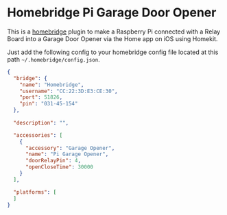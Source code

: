 # Homebridge Pi Garage Door Opener

This is a [homebridge](https://github.com/nfarina/homebridge) plugin to make a Raspberry Pi connected with a Relay Board into a Garage Door Opener via the Home app on iOS using Homekit.

Just add the following config to your homebridge config file located at this path `~/.homebridge/config.json`.

```json
{
  "bridge": {
    "name": "Homebridge",
    "username": "CC:22:3D:E3:CE:30",
    "port": 51826,
    "pin": "031-45-154"
  },
  
  "description": "",

  "accessories": [
    {
      "accessory": "Garage Opener",
      "name": "Pi Garage Opener",
      "doorRelayPin": 4,
      "openCloseTime": 30000
    }
  ],

  "platforms": [
  ]
}
```
